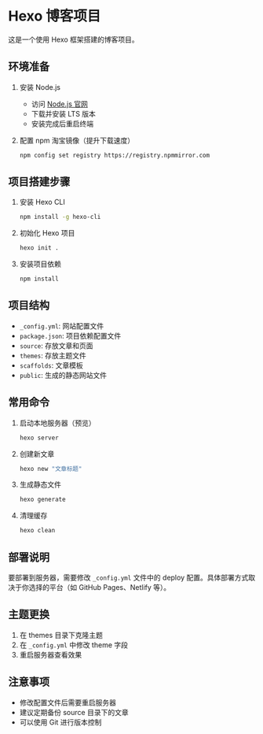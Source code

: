# Hexo 博客项目

这是一个使用 Hexo 框架搭建的博客项目。

## 环境准备

1. 安装 Node.js
   - 访问 [Node.js 官网](https://nodejs.org/)
   - 下载并安装 LTS 版本
   - 安装完成后重启终端

2. 配置 npm 淘宝镜像（提升下载速度）
   ```bash
   npm config set registry https://registry.npmmirror.com
   ```

## 项目搭建步骤

1. 安装 Hexo CLI
   ```bash
   npm install -g hexo-cli
   ```

2. 初始化 Hexo 项目
   ```bash
   hexo init .
   ```

3. 安装项目依赖
   ```bash
   npm install
   ```

## 项目结构

- `_config.yml`: 网站配置文件
- `package.json`: 项目依赖配置文件
- `source`: 存放文章和页面
- `themes`: 存放主题文件
- `scaffolds`: 文章模板
- `public`: 生成的静态网站文件

## 常用命令

1. 启动本地服务器（预览）
   ```bash
   hexo server
   ```

2. 创建新文章
   ```bash
   hexo new "文章标题"
   ```

3. 生成静态文件
   ```bash
   hexo generate
   ```

4. 清理缓存
   ```bash
   hexo clean
   ```

## 部署说明

要部署到服务器，需要修改 `_config.yml` 文件中的 deploy 配置。具体部署方式取决于你选择的平台（如 GitHub Pages、Netlify 等）。

## 主题更换

1. 在 themes 目录下克隆主题
2. 在 `_config.yml` 中修改 theme 字段
3. 重启服务器查看效果

## 注意事项

- 修改配置文件后需要重启服务器
- 建议定期备份 source 目录下的文章
- 可以使用 Git 进行版本控制 